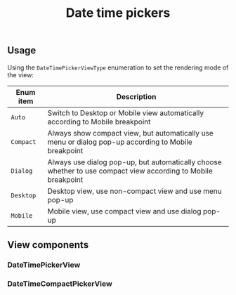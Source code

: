 ﻿---
title: Date time pickers
desc: "The **PDateTimePicker** is a date-time selection component."
tag: "Preset"
related:
  - /blazor/components/date-pickers
  - /blazor/components/time-pickers
  - /blazor/labs/date-digital-clock-pickers
---

## Usage

<masa-example file="Examples.labs.date_time_pickers.Picker"></masa-example>

Using the `DateTimePickerViewType` enumeration to set the rendering mode of the view:

| Enum item | Description                                                                                                   |
|-----------|---------------------------------------------------------------------------------------------------------------|
| `Auto`    | Switch to Desktop or Mobile view automatically according to Mobile breakpoint                                 |
| `Compact` | Always show compact view, but automatically use menu or dialog pop-up according to Mobile breakpoint          |
| `Dialog`  | Always use dialog pop-up, but automatically choose whether to use compact view according to Mobile breakpoint |
| `Desktop` | Desktop view, use non-compact view and use menu pop-up                                                        |
| `Mobile`  | Mobile view, use compact view and use dialog pop-up                                                           |

## View components

### DateTimePickerView

<masa-example file="Examples.labs.date_time_pickers.Default"></masa-example>

### DateTimeCompactPickerView

<masa-example file="Examples.labs.date_time_pickers.Compact"></masa-example>

